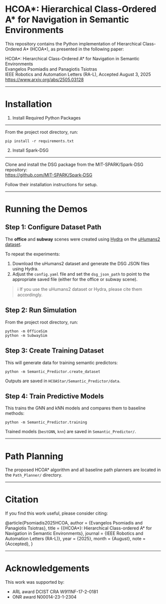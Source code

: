 HCOA*: Hierarchical Class-Ordered A* for Navigation in Semantic Environments
=============================================================================

This repository contains the Python implementation of Hierarchical Class-Ordered A* (HCOA*), as presented in the following paper:

HCOA*: Hierarchical Class-Ordered A* for Navigation in Semantic Environments  
Evangelos Psomiadis and Panagiotis Tsiotras  
IEEE Robotics and Automation Letters (RA-L), Accepted August 3, 2025  
https://www.arxiv.org/abs/2505.03128

------------------------------------------------------------------------------

Installation
============

1. Install Required Python Packages
-----------------------------------
From the project root directory, run:

    pip install -r requirements.txt

2. Install Spark-DSG
---------------------
Clone and install the DSG package from the MIT-SPARK/Spark-DSG repository:  
https://github.com/MIT-SPARK/Spark-DSG

Follow their installation instructions for setup.

------------------------------------------------------------------------------

Running the Demos
=================

Step 1: Configure Dataset Path
------------------------------
The **office** and **subway** scenes were created using [Hydra](https://github.com/MIT-SPARK/Hydra) on the [uHumans2 dataset](https://www.mit.edu/~arosinol/datasets/uHumans2/).

To repeat the experiments:
1. Download the uHumans2 dataset and generate the DSG JSON files using Hydra.
2. Adjust the `config.yaml` file and set the `dsg_json_path` to point to the appropriate saved file (either for the office or subway scene).

> ℹ️ If you use the uHumans2 dataset or Hydra, please cite them accordingly.

Step 2: Run Simulation
----------------------
From the project root directory, run:

    python -m OfficeSim
    python -m SubwaySim

Step 3: Create Training Dataset
-------------------------------
This will generate data for training semantic predictors:

    python -m Semantic_Predictor.create_dataset

Outputs are saved in `HCOAStar/Semantic_Predictor/data`.

Step 4: Train Predictive Models
-------------------------------
This trains the GNN and kNN models and compares them to baseline methods:

    python -m Semantic_Predictor.training

Trained models (`bestGNN`, `knn`) are saved in `Semantic_Predictor/`.

------------------------------------------------------------------------------

Path Planning
=============
The proposed HCOA* algorithm and all baseline path planners are located in the `Path_Planner/` directory.

------------------------------------------------------------------------------

Citation
========
If you find this work useful, please consider citing:

@article{Psomiadis2025HCOA,
  author    = {Evangelos Psomiadis and Panagiotis Tsiotras},
  title     = {{HCOA*}: Hierarchical Class-ordered A* for Navigation in Semantic Environments},
  journal   = {IEEE Robotics and Automation Letters (RA-L)},
  year      = {2025},
  month     = {August},
  note      = {Accepted},
}

------------------------------------------------------------------------------

Acknowledgements
================
This work was supported by:
- ARL award DCIST CRA W911NF-17-2-0181
- ONR award N00014-23-1-2304

